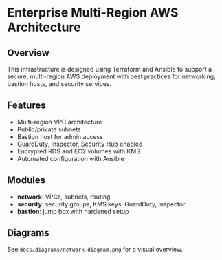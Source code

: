 # Enterprise Multi-Region AWS Architecture

## Overview
This infrastructure is designed using Terraform and Ansible to support a secure, multi-region AWS deployment with best practices for networking, bastion hosts, and security services.

## Features
- Multi-region VPC architecture
- Public/private subnets
- Bastion host for admin access
- GuardDuty, Inspector, Security Hub enabled
- Encrypted RDS and EC2 volumes with KMS
- Automated configuration with Ansible

## Modules
- **network**: VPCs, subnets, routing
- **security**: security groups, KMS keys, GuardDuty, Inspector
- **bastion**: jump box with hardened setup

## Diagrams
See `docs/diagrams/network-diagram.png` for a visual overview.

